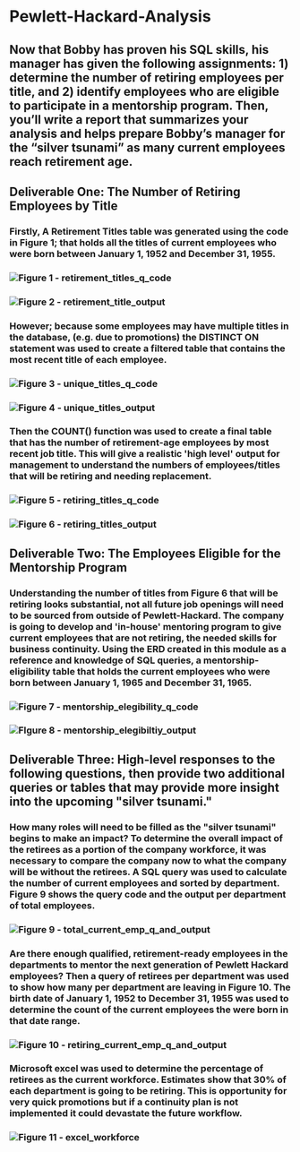 # Pewlett-Hackard-Analysis

## Now that Bobby has proven his SQL skills, his manager has given the following assignments: 1) determine the number of retiring employees per title, and 2) identify employees who are eligible to participate in a mentorship program. Then, you’ll write a report that summarizes your analysis and helps prepare Bobby’s manager for the “silver tsunami” as many current employees reach retirement age.

## Deliverable One: The Number of Retiring Employees by Title
### Firstly, A Retirement Titles table was generated using the code in Figure 1; that holds all the titles of current employees who were born between January 1, 1952 and December 31, 1955. 
### ![Figure 1 - retirement_titles_q_code](https://github.com/ASCHEET/Pewlett-Hackard-Analysis/blob/main/Data/retirement_table.png?raw=true)
### ![Figure 2 - retirement_title_output](https://github.com/ASCHEET/Pewlett-Hackard-Analysis/blob/main/Data/retirement_table_output.png?raw=true)
### However; because some employees may have multiple titles in the database, (e.g. due to promotions) the DISTINCT ON statement was used to create a filtered table that contains the most recent title of each employee. 
### ![Figure 3 - unique_titles_q_code](https://github.com/ASCHEET/Pewlett-Hackard-Analysis/blob/main/Data/unique_title_q_code.png?raw=true)
### ![Figure 4 - unique_titles_output](https://github.com/ASCHEET/Pewlett-Hackard-Analysis/blob/main/Data/unique_title_output.png?raw=true)
### Then the COUNT() function was used to create a final table that has the number of retirement-age employees by most recent job title.  This will give a realistic 'high level' output for management to understand the numbers of employees/titles that will be retiring and needing replacement.
### ![Figure 5 - retiring_titles_q_code](https://github.com/ASCHEET/Pewlett-Hackard-Analysis/blob/main/Data/retireing_titles_q_code.png?raw=true)
### ![Figure 6 - retiring_titles_output](https://github.com/ASCHEET/Pewlett-Hackard-Analysis/blob/main/Data/retireing_titles_output.png?raw=true)

## Deliverable Two: The Employees Eligible for the Mentorship Program
### Understanding the number of titles from Figure 6 that will be retiring looks substantial, not all future job openings will need to be sourced from outside of Pewlett-Hackard.  The company is going to develop and 'in-house' mentoring program to give current employees that are not retiring, the needed skills for business continuity. Using the ERD created in this module as a reference and knowledge of SQL queries, a mentorship-eligibility table that holds the current employees who were born between January 1, 1965 and December 31, 1965.
### ![Figure 7 - mentorship_elegibility_q_code](https://github.com/ASCHEET/Pewlett-Hackard-Analysis/blob/main/Data/mentorship_eleigibility_q_code.png?raw=true)
### ![FIgure 8 - mentorship_elegibiltiy_output](https://github.com/ASCHEET/Pewlett-Hackard-Analysis/blob/main/Data/mentorship_eleigibility_output.png?raw=true)

## Deliverable Three: High-level responses to the following questions, then provide two additional queries or tables that may provide more insight into the upcoming "silver tsunami." 
### How many roles will need to be filled as the "silver tsunami" begins to make an impact?  To determine the overall impact of the retirees as a portion of the company workforce, it was necessary to compare the company now to what the company will be without the retirees.  A SQL query was used to calculate the number of current employees and sorted by department.  Figure 9 shows the query code and the output per department of total employees.
### ![Figure 9 - total_current_emp_q_and_output](https://github.com/ASCHEET/Pewlett-Hackard-Analysis/blob/main/Data/total_current_emp_q_and_output.png?raw=true) 
### Are there enough qualified, retirement-ready employees in the departments to mentor the next generation of Pewlett Hackard employees?  Then a query of retirees per department was used to show how many per department are leaving in Figure 10.  The birth date of January 1, 1952 to December 31, 1955 was used to determine the count of the current employees the were born in that date range.
### ![Figure 10 - retiring_current_emp_q_and_output](https://github.com/ASCHEET/Pewlett-Hackard-Analysis/blob/main/Data/retiring_current_emp_q_and_output.png?raw=true)
### Microsoft excel was used to determine the percentage of retirees as the current workforce.  Estimates show that 30% of each department is going to be retiring.  This is opportunity for very quick promotions but if a continuity plan is not implemented it could devastate the future workflow.
### ![Figure 11 - excel_workforce](https://github.com/ASCHEET/Pewlett-Hackard-Analysis/blob/main/Data/workforce.png?raw=true)

























